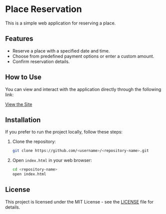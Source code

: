 # Place Reservation

This is a simple web application for reserving a place.

## Features

- Reserve a place with a specified date and time.
- Choose from predefined payment options or enter a custom amount.
- Confirm reservation details.

## How to Use

You can view and interact with the application directly through the following link:

[View the Site](https://<username>.github.io/<repository-name>/)

## Installation

If you prefer to run the project locally, follow these steps:

1. Clone the repository:
    ```sh
    git clone https://github.com/<username>/<repository-name>.git
    ```

2. Open `index.html` in your web browser:
    ```sh
    cd <repository-name>
    open index.html
    ```

## License

This project is licensed under the MIT License - see the [LICENSE](LICENSE) file for details.
